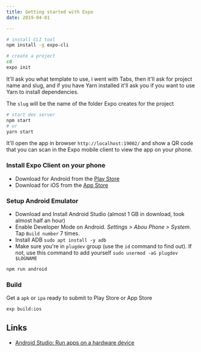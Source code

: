```yaml
---
title: Getting started with Expo
date: 2019-04-01

---
```


```bash
# install CLI tool
npm install -g expo-cli

# create a project
cd
expo init
```

It'll ask you what template to use, i went with Tabs, then it'll ask for project name and slug, and if you have Yarn installed it'll ask you if you want to use Yarn to install dependencies.

The `slug` will be the name of the folder Expo creates for the project

```bash
# start dev server
npm start
# or
yarn start
```

It'll open the app in browser `http://localhost:19002/` and show a QR code that you can scan in the Expo mobile client to view the app on your phone.

### Install Expo Client on your phone

- Download for Android from the [Play Store](https://play.google.com/store/apps/details?id=host.exp.exponent) 
- Download for iOS from the [App Store](https://itunes.com/apps/exponent)

### Setup Android Emulator
- Download and Install Android Studio (almost 1 GB in download, took almost half an hour)
- Enable Developer Mode on Android. _Settings > Abou Phone > System_. Tap `Build number` 7 times.
- Install ADB `sudo apt install -y adb`
- Make sure you're in `plugdev` group (use the `id` command to find out). If not, use this command to add yourself `sudo usermod -aG plugdev $LOGNAME`


```bash
npm run android 
```

### Build

Get a `apk` or `ipa` ready to submit to Play Store or App Store

```bash
exp build:ios 
```


Links
---

- [Android Studio: Run apps on a hardware device](https://developer.android.com/studio/run/device.html#developer-device-options)